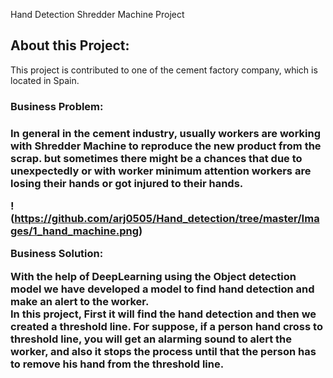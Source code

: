 Hand Detection Shredder Machine Project 

<h2>About this Project: </h2>

This project is contributed to one of the cement factory company, which is located in Spain.

<h3>Business Problem:  <h3>

In general in the cement industry, usually workers are working with Shredder Machine to reproduce the new product from the scrap. 
but sometimes there might be a chances that due to unexpectedly or with worker minimum attention workers are losing their hands or got injured to their hands.

 !(https://github.com/arj0505/Hand_detection/tree/master/Images/1_hand_machine.png)   

 
Business Solution:  

With the help of DeepLearning using the Object detection model we have developed a model to find hand detection and make an alert to the worker.  
In this project, First it will find the hand detection and then we created a threshold line. 
For suppose, if a person hand cross to threshold line, you will get an alarming sound to alert the worker, and also it stops the process until that the person has to
remove his hand from the threshold line.
